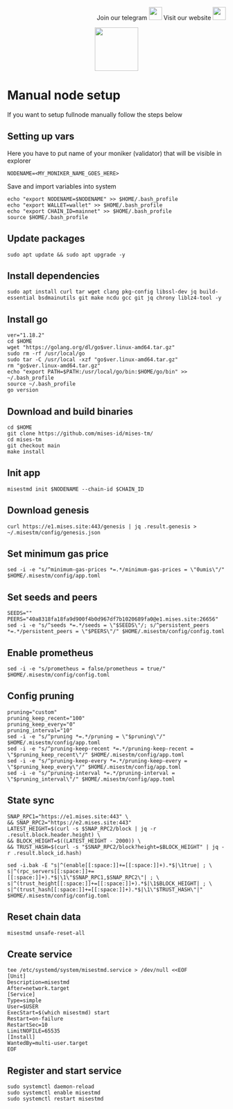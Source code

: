 <p style="font-size:14px" align="right">
Join our telegram <a href="https://t.me/kjnotes" target="_blank"><img src="https://user-images.githubusercontent.com/50621007/168689534-796f181e-3e4c-43a5-8183-9888fc92cfa7.png" width="30"/></a>
Visit our website <a href="https://kjnodes.com/" target="_blank"><img src="https://user-images.githubusercontent.com/50621007/168689709-7e537ca6-b6b8-4adc-9bd0-186ea4ea4aed.png" width="30"/></a>
</p>

<p align="center">
  <img height="100" height="auto" src="https://www.mises.site/static/images/index/logo@2x.png">
</p>

# Manual node setup
If you want to setup fullnode manually follow the steps below

## Setting up vars
Here you have to put name of your moniker (validator) that will be visible in explorer
```
NODENAME=<MY_MONIKER_NAME_GOES_HERE>
```

Save and import variables into system
```
echo "export NODENAME=$NODENAME" >> $HOME/.bash_profile
echo "export WALLET=wallet" >> $HOME/.bash_profile
echo "export CHAIN_ID=mainnet" >> $HOME/.bash_profile
source $HOME/.bash_profile
```

## Update packages
```
sudo apt update && sudo apt upgrade -y
```

## Install dependencies
```
sudo apt install curl tar wget clang pkg-config libssl-dev jq build-essential bsdmainutils git make ncdu gcc git jq chrony liblz4-tool -y
```

## Install go
```
ver="1.18.2"
cd $HOME
wget "https://golang.org/dl/go$ver.linux-amd64.tar.gz"
sudo rm -rf /usr/local/go
sudo tar -C /usr/local -xzf "go$ver.linux-amd64.tar.gz"
rm "go$ver.linux-amd64.tar.gz"
echo "export PATH=$PATH:/usr/local/go/bin:$HOME/go/bin" >> ~/.bash_profile
source ~/.bash_profile
go version
```

## Download and build binaries
```
cd $HOME
git clone https://github.com/mises-id/mises-tm/
cd mises-tm
git checkout main
make install
```

## Init app
```
misestmd init $NODENAME --chain-id $CHAIN_ID
```

## Download genesis
```
curl https://e1.mises.site:443/genesis | jq .result.genesis > ~/.misestm/config/genesis.json
```

## Set minimum gas price
```
sed -i -e "s/^minimum-gas-prices *=.*/minimum-gas-prices = \"0umis\"/" $HOME/.misestm/config/app.toml
```

## Set seeds and peers
```
SEEDS=""
PEERS="40a8318fa18fa9d900f4b0d967df7b1020689fa0@e1.mises.site:26656"
sed -i -e "s/^seeds *=.*/seeds = \"$SEEDS\"/; s/^persistent_peers *=.*/persistent_peers = \"$PEERS\"/" $HOME/.misestm/config/config.toml
```

## Enable prometheus
```
sed -i -e "s/prometheus = false/prometheus = true/" $HOME/.misestm/config/config.toml
```

## Config pruning
```
pruning="custom"
pruning_keep_recent="100"
pruning_keep_every="0"
pruning_interval="10"
sed -i -e "s/^pruning *=.*/pruning = \"$pruning\"/" $HOME/.misestm/config/app.toml
sed -i -e "s/^pruning-keep-recent *=.*/pruning-keep-recent = \"$pruning_keep_recent\"/" $HOME/.misestm/config/app.toml
sed -i -e "s/^pruning-keep-every *=.*/pruning-keep-every = \"$pruning_keep_every\"/" $HOME/.misestm/config/app.toml
sed -i -e "s/^pruning-interval *=.*/pruning-interval = \"$pruning_interval\"/" $HOME/.misestm/config/app.toml
```

## State sync
```
SNAP_RPC1="https://e1.mises.site:443" \
&& SNAP_RPC2="https://e2.mises.site:443"
LATEST_HEIGHT=$(curl -s $SNAP_RPC2/block | jq -r .result.block.header.height) \
&& BLOCK_HEIGHT=$((LATEST_HEIGHT - 2000)) \
&& TRUST_HASH=$(curl -s "$SNAP_RPC2/block?height=$BLOCK_HEIGHT" | jq -r .result.block_id.hash)

sed -i.bak -E "s|^(enable[[:space:]]+=[[:space:]]+).*$|\1true| ; \
s|^(rpc_servers[[:space:]]+=[[:space:]]+).*$|\1\"$SNAP_RPC1,$SNAP_RPC2\"| ; \
s|^(trust_height[[:space:]]+=[[:space:]]+).*$|\1$BLOCK_HEIGHT| ; \
s|^(trust_hash[[:space:]]+=[[:space:]]+).*$|\1\"$TRUST_HASH\"|" $HOME/.misestm/config/config.toml
```

## Reset chain data
```
misestmd unsafe-reset-all
```

## Create service
```
tee /etc/systemd/system/misestmd.service > /dev/null <<EOF
[Unit]
Description=misestmd
After=network.target
[Service]
Type=simple
User=$USER
ExecStart=$(which misestmd) start
Restart=on-failure
RestartSec=10
LimitNOFILE=65535
[Install]
WantedBy=multi-user.target
EOF
```

## Register and start service
```
sudo systemctl daemon-reload
sudo systemctl enable misestmd
sudo systemctl restart misestmd
```
